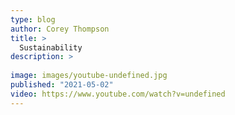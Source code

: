 ```yaml
---
type: blog
author: Corey Thompson
title: >
  Sustainability
description: >
  
image: images/youtube-undefined.jpg
published: "2021-05-02"
video: https://www.youtube.com/watch?v=undefined
---
```

